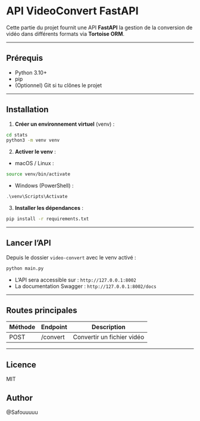 # API VideoConvert FastAPI 

Cette partie du projet fournit une API **FastAPI** la gestion de la conversion de vidéo dans différents formats via **Tortoise ORM**.  

---

## Prérequis

- Python 3.10+  
- pip  
- (Optionnel) Git si tu clônes le projet  

---

## Installation

1. **Créer un environnement virtuel** (venv) :

```bash
cd stats
python3 -m venv venv
```

2. **Activer le venv** :

* macOS / Linux :

```bash
source venv/bin/activate
```

* Windows (PowerShell) :

```powershell
.\venv\Scripts\Activate
```

3. **Installer les dépendances** :

```bash
pip install -r requirements.txt
```


---

## Lancer l’API

Depuis le dossier `video-convert` avec le venv activé :

```bash
python main.py
```

* L’API sera accessible sur : `http://127.0.0.1:8002`
* La documentation Swagger : `http://127.0.0.1:8002/docs`

---

## Routes principales

| Méthode | Endpoint  | Description                                      |
| ------- | --------- | ------------------------------------------------ |
| POST    | /convert   | Convertir un fichier vidéo                      |

---

## Licence

MIT
## Author
@Safouuuuu